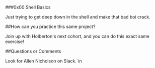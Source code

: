 ###0x00 Shell Basics

Just trying to get deep down in the shell and make that bad boi crack.

##How can you practice this same project?

Join up with Holberton's next cohort, and you can do this exact same exercise!

##Questions or Comments

Look for Allen Nicholson on Slack. \n
